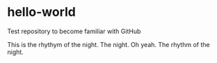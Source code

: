 # hello-world
Test repository to become familiar with GitHub

This is the rhythym of the night. 
The night.
Oh yeah.
The rhythm of the night.
